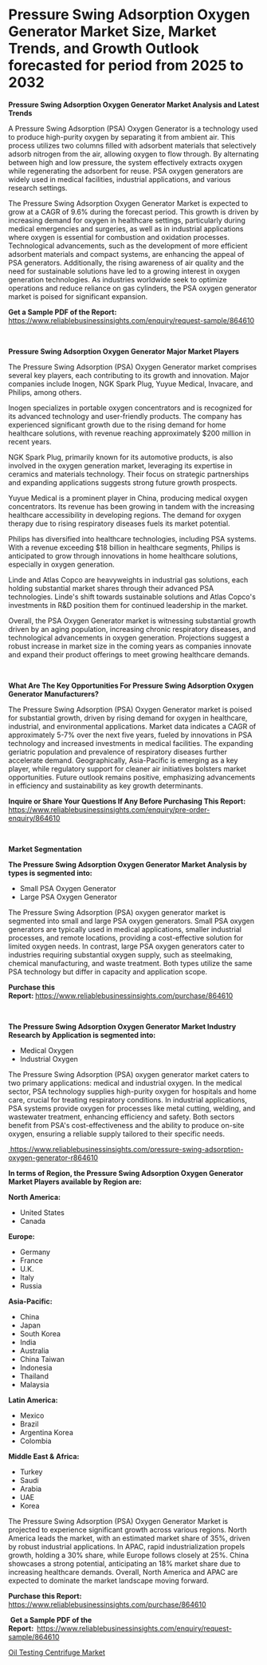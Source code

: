 <p><h1>Pressure Swing Adsorption Oxygen Generator Market Size, Market Trends, and Growth Outlook forecasted for period from 2025 to 2032</h1></p><p><strong>Pressure Swing Adsorption Oxygen Generator Market Analysis and Latest Trends</strong></p>
<p><p>A Pressure Swing Adsorption (PSA) Oxygen Generator is a technology used to produce high-purity oxygen by separating it from ambient air. This process utilizes two columns filled with adsorbent materials that selectively adsorb nitrogen from the air, allowing oxygen to flow through. By alternating between high and low pressure, the system effectively extracts oxygen while regenerating the adsorbent for reuse. PSA oxygen generators are widely used in medical facilities, industrial applications, and various research settings.</p><p>The Pressure Swing Adsorption Oxygen Generator Market is expected to grow at a CAGR of 9.6% during the forecast period. This growth is driven by increasing demand for oxygen in healthcare settings, particularly during medical emergencies and surgeries, as well as in industrial applications where oxygen is essential for combustion and oxidation processes. Technological advancements, such as the development of more efficient adsorbent materials and compact systems, are enhancing the appeal of PSA generators. Additionally, the rising awareness of air quality and the need for sustainable solutions have led to a growing interest in oxygen generation technologies. As industries worldwide seek to optimize operations and reduce reliance on gas cylinders, the PSA oxygen generator market is poised for significant expansion.</p></p>
<p><strong>Get a Sample PDF of the Report:&nbsp;</strong> <a href="https://www.reliablebusinessinsights.com/enquiry/request-sample/864610?utm_campaign=3499&utm_medium=2&utm_source=Github&utm_content=ia&utm_term=10042025&utm_id=pressure-swing-adsorption-oxygen-generator">https://www.reliablebusinessinsights.com/enquiry/request-sample/864610</a></p>
<p>&nbsp;</p>
<p><strong>Pressure Swing Adsorption Oxygen Generator Major Market Players</strong></p>
<p><p>The Pressure Swing Adsorption (PSA) Oxygen Generator market comprises several key players, each contributing to its growth and innovation. Major companies include Inogen, NGK Spark Plug, Yuyue Medical, Invacare, and Philips, among others.</p><p>Inogen specializes in portable oxygen concentrators and is recognized for its advanced technology and user-friendly products. The company has experienced significant growth due to the rising demand for home healthcare solutions, with revenue reaching approximately $200 million in recent years.</p><p>NGK Spark Plug, primarily known for its automotive products, is also involved in the oxygen generation market, leveraging its expertise in ceramics and materials technology. Their focus on strategic partnerships and expanding applications suggests strong future growth prospects.</p><p>Yuyue Medical is a prominent player in China, producing medical oxygen concentrators. Its revenue has been growing in tandem with the increasing healthcare accessibility in developing regions. The demand for oxygen therapy due to rising respiratory diseases fuels its market potential.</p><p>Philips has diversified into healthcare technologies, including PSA systems. With a revenue exceeding $18 billion in healthcare segments, Philips is anticipated to grow through innovations in home healthcare solutions, especially in oxygen generation.</p><p>Linde and Atlas Copco are heavyweights in industrial gas solutions, each holding substantial market shares through their advanced PSA technologies. Linde's shift towards sustainable solutions and Atlas Copco's investments in R&D position them for continued leadership in the market.</p><p>Overall, the PSA Oxygen Generator market is witnessing substantial growth driven by an aging population, increasing chronic respiratory diseases, and technological advancements in oxygen generation. Projections suggest a robust increase in market size in the coming years as companies innovate and expand their product offerings to meet growing healthcare demands.</p></p>
<p>&nbsp;</p>
<p><strong>What Are The Key Opportunities For Pressure Swing Adsorption Oxygen Generator Manufacturers?</strong></p>
<p><p>The Pressure Swing Adsorption (PSA) Oxygen Generator market is poised for substantial growth, driven by rising demand for oxygen in healthcare, industrial, and environmental applications. Market data indicates a CAGR of approximately 5-7% over the next five years, fueled by innovations in PSA technology and increased investments in medical facilities. The expanding geriatric population and prevalence of respiratory diseases further accelerate demand. Geographically, Asia-Pacific is emerging as a key player, while regulatory support for cleaner air initiatives bolsters market opportunities. Future outlook remains positive, emphasizing advancements in efficiency and sustainability as key growth determinants.</p></p>
<p><strong>Inquire or Share Your Questions If Any Before Purchasing This Report:</strong> <a href="https://www.reliablebusinessinsights.com/enquiry/pre-order-enquiry/864610?utm_campaign=3499&utm_medium=2&utm_source=Github&utm_content=ia&utm_term=10042025&utm_id=pressure-swing-adsorption-oxygen-generator">https://www.reliablebusinessinsights.com/enquiry/pre-order-enquiry/864610</a></p>
<p>&nbsp;</p>
<p><strong>Market Segmentation</strong></p>
<p><strong>The Pressure Swing Adsorption Oxygen Generator Market Analysis by types is segmented into:</strong></p>
<p><ul><li>Small PSA Oxygen Generator</li><li>Large PSA Oxygen Generator</li></ul></p>
<p><p>The Pressure Swing Adsorption (PSA) oxygen generator market is segmented into small and large PSA oxygen generators. Small PSA oxygen generators are typically used in medical applications, smaller industrial processes, and remote locations, providing a cost-effective solution for limited oxygen needs. In contrast, large PSA oxygen generators cater to industries requiring substantial oxygen supply, such as steelmaking, chemical manufacturing, and waste treatment. Both types utilize the same PSA technology but differ in capacity and application scope.</p></p>
<p><strong>Purchase this Report:&nbsp;</strong><a href="https://www.reliablebusinessinsights.com/purchase/864610?utm_campaign=3499&utm_medium=2&utm_source=Github&utm_content=ia&utm_term=10042025&utm_id=pressure-swing-adsorption-oxygen-generator">https://www.reliablebusinessinsights.com/purchase/864610</a></p>
<p>&nbsp;</p>
<p><strong>The Pressure Swing Adsorption Oxygen Generator Market Industry Research by Application is segmented into:</strong></p>
<p><ul><li>Medical Oxygen</li><li>Industrial Oxygen</li></ul></p>
<p><p>The Pressure Swing Adsorption (PSA) oxygen generator market caters to two primary applications: medical and industrial oxygen. In the medical sector, PSA technology supplies high-purity oxygen for hospitals and home care, crucial for treating respiratory conditions. In industrial applications, PSA systems provide oxygen for processes like metal cutting, welding, and wastewater treatment, enhancing efficiency and safety. Both sectors benefit from PSA's cost-effectiveness and the ability to produce on-site oxygen, ensuring a reliable supply tailored to their specific needs.</p></p>
<p><a href="https://www.reliablebusinessinsights.com/pressure-swing-adsorption-oxygen-generator-r864610?utm_campaign=3499&utm_medium=2&utm_source=Github&utm_content=ia&utm_term=10042025&utm_id=pressure-swing-adsorption-oxygen-generator">&nbsp;https://www.reliablebusinessinsights.com/pressure-swing-adsorption-oxygen-generator-r864610</a></p>
<p><strong>In terms of Region, the Pressure Swing Adsorption Oxygen Generator Market Players available by Region are:</strong></p>
<p>
    <p> <strong> North America: </strong>
        <ul>
            <li>United States</li>
            <li>Canada</li>
        </ul>
        </p> 
    <p> <strong> Europe: </strong>
        <ul>
            <li>Germany</li>
            <li>France</li>
            <li>U.K.</li>
            <li>Italy</li>
            <li>Russia</li>
        </ul>
        </p> 
    <p> <strong> Asia-Pacific: </strong>
        <ul>
            <li>China</li>
            <li>Japan</li>
            <li>South Korea</li>
            <li>India</li>
            <li>Australia</li>
            <li>China Taiwan</li>
            <li>Indonesia</li>
            <li>Thailand</li>
            <li>Malaysia</li>
        </ul>
        </p> 
    <p> <strong> Latin America: </strong>
        <ul>
            <li>Mexico</li>
            <li>Brazil</li>
            <li>Argentina Korea</li>
            <li>Colombia</li>
        </ul>
        </p> 
    <p> <strong> Middle East & Africa: </strong>
        <ul>
            <li>Turkey</li>
            <li>Saudi</li>
            <li>Arabia</li>
            <li>UAE</li>
            <li>Korea</li>
        </ul>
    </p>
    </p>
<p><p>The Pressure Swing Adsorption (PSA) Oxygen Generator Market is projected to experience significant growth across various regions. North America leads the market, with an estimated market share of 35%, driven by robust industrial applications. In APAC, rapid industrialization propels growth, holding a 30% share, while Europe follows closely at 25%. China showcases a strong potential, anticipating an 18% market share due to increasing healthcare demands. Overall, North America and APAC are expected to dominate the market landscape moving forward.</p></p>
<p><strong>Purchase this Report: </strong><a href="https://www.reliablebusinessinsights.com/purchase/864610?utm_campaign=3499&utm_medium=2&utm_source=Github&utm_content=ia&utm_term=10042025&utm_id=pressure-swing-adsorption-oxygen-generator">https://www.reliablebusinessinsights.com/purchase/864610</a></p>
<p>&nbsp;<strong>Get a Sample PDF of the Report:&nbsp;&nbsp;</strong><a href="https://www.reliablebusinessinsights.com/enquiry/request-sample/864610?utm_campaign=3499&utm_medium=2&utm_source=Github&utm_content=ia&utm_term=10042025&utm_id=pressure-swing-adsorption-oxygen-generator">https://www.reliablebusinessinsights.com/enquiry/request-sample/864610</a></p>
<p><strong></strong></p>
<p><p><a href="https://github.com/ertssmelov0/Market-Research-Report-List-1/blob/main/oil-testing-centrifuge-market.md?utm_campaign=3499&utm_medium=2&utm_source=Github&utm_content=ia&utm_term=10042025&utm_id=pressure-swing-adsorption-oxygen-generator">Oil Testing Centrifuge Market</a></p></p>
